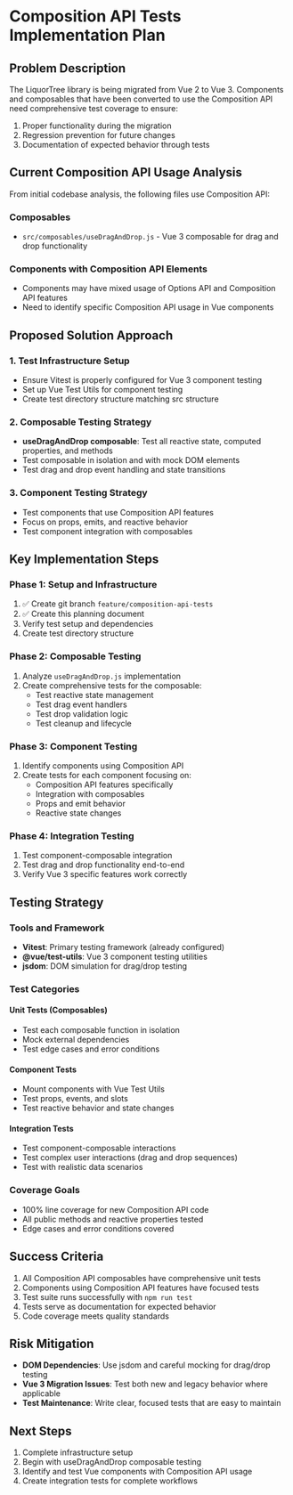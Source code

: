 # Composition API Tests Implementation Plan

## Problem Description

The LiquorTree library is being migrated from Vue 2 to Vue 3. Components and composables that have been converted to use the Composition API need comprehensive test coverage to ensure:

1. Proper functionality during the migration
2. Regression prevention for future changes
3. Documentation of expected behavior through tests

## Current Composition API Usage Analysis

From initial codebase analysis, the following files use Composition API:

### Composables
- `src/composables/useDragAndDrop.js` - Vue 3 composable for drag and drop functionality

### Components with Composition API Elements
- Components may have mixed usage of Options API and Composition API features
- Need to identify specific Composition API usage in Vue components

## Proposed Solution Approach

### 1. Test Infrastructure Setup
- Ensure Vitest is properly configured for Vue 3 component testing
- Set up Vue Test Utils for component testing
- Create test directory structure matching src structure

### 2. Composable Testing Strategy
- **useDragAndDrop composable**: Test all reactive state, computed properties, and methods
- Test composable in isolation and with mock DOM elements
- Test drag and drop event handling and state transitions

### 3. Component Testing Strategy
- Test components that use Composition API features
- Focus on props, emits, and reactive behavior
- Test component integration with composables

## Key Implementation Steps

### Phase 1: Setup and Infrastructure
1. ✅ Create git branch `feature/composition-api-tests`
2. ✅ Create this planning document
3. Verify test setup and dependencies
4. Create test directory structure

### Phase 2: Composable Testing
1. Analyze `useDragAndDrop.js` implementation
2. Create comprehensive tests for the composable:
   - Test reactive state management
   - Test drag event handlers
   - Test drop validation logic
   - Test cleanup and lifecycle

### Phase 3: Component Testing
1. Identify components using Composition API
2. Create tests for each component focusing on:
   - Composition API features specifically
   - Integration with composables
   - Props and emit behavior
   - Reactive state changes

### Phase 4: Integration Testing
1. Test component-composable integration
2. Test drag and drop functionality end-to-end
3. Verify Vue 3 specific features work correctly

## Testing Strategy

### Tools and Framework
- **Vitest**: Primary testing framework (already configured)
- **@vue/test-utils**: Vue 3 component testing utilities
- **jsdom**: DOM simulation for drag/drop testing

### Test Categories

#### Unit Tests (Composables)
- Test each composable function in isolation
- Mock external dependencies
- Test edge cases and error conditions

#### Component Tests
- Mount components with Vue Test Utils
- Test props, events, and slots
- Test reactive behavior and state changes

#### Integration Tests
- Test component-composable interactions
- Test complex user interactions (drag and drop sequences)
- Test with realistic data scenarios

### Coverage Goals
- 100% line coverage for new Composition API code
- All public methods and reactive properties tested
- Edge cases and error conditions covered

## Success Criteria

1. All Composition API composables have comprehensive unit tests
2. Components using Composition API features have focused tests
3. Test suite runs successfully with `npm run test`
4. Tests serve as documentation for expected behavior
5. Code coverage meets quality standards

## Risk Mitigation

- **DOM Dependencies**: Use jsdom and careful mocking for drag/drop testing
- **Vue 3 Migration Issues**: Test both new and legacy behavior where applicable
- **Test Maintenance**: Write clear, focused tests that are easy to maintain

## Next Steps

1. Complete infrastructure setup
2. Begin with useDragAndDrop composable testing
3. Identify and test Vue components with Composition API usage
4. Create integration tests for complete workflows